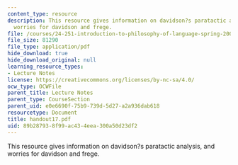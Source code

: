```yaml
---
content_type: resource
description: This resource gives information on davidson?s paratactic analysis, and
  worries for davidson and frege.
file: /courses/24-251-introduction-to-philosophy-of-language-spring-2005/89b287938f99ac434eea300a50d23df2_handout17.pdf
file_size: 81290
file_type: application/pdf
hide_download: true
hide_download_original: null
learning_resource_types:
- Lecture Notes
license: https://creativecommons.org/licenses/by-nc-sa/4.0/
ocw_type: OCWFile
parent_title: Lecture Notes
parent_type: CourseSection
parent_uid: e0e6690f-75b9-739d-5d27-a2a936dab618
resourcetype: Document
title: handout17.pdf
uid: 89b28793-8f99-ac43-4eea-300a50d23df2
---
```

This resource gives information on davidson?s paratactic analysis, and worries for davidson and frege.